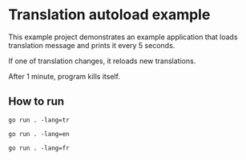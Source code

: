 # Translation autoload example

This example project demonstrates an example application that loads translation message and prints it
every 5 seconds.

If one of translation changes, it reloads new translations.

After 1 minute, program kills itself.

## How to run

`go run . -lang=tr`


`go run . -lang=en`


`go run . -lang=fr`
